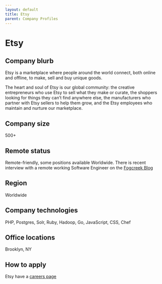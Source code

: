 ```yaml
---
layout: default
title: Etsy
parent: Company Profiles
---
```


# Etsy

## Company blurb

Etsy is a marketplace where people around the world connect, both online and offline, to make, sell and buy unique goods.

The heart and soul of Etsy is our global community: the creative entrepreneurs who use Etsy to sell what they make or curate, the shoppers looking for things they can’t find anywhere else, the manufacturers who partner with Etsy sellers to help them grow, and the Etsy employees who maintain and nurture our marketplace.

## Company size

500+

## Remote status

Remote-friendly, some positions available Worldwide. There is recent interview with a remote working Software Engineer on the [Fogcreek Blog](http://blog.fogcreek.com/secrets-behind-etsys-remote-working-success-interview-with-brad-greenlee/)

## Region

Worldwide

## Company technologies

PHP, Postgres, Solr, Ruby, Hadoop, Go, JavaScript, CSS, Chef

## Office locations

Brooklyn, NY

## How to apply

Etsy have a [careers page](https://www.etsy.com/careers)
